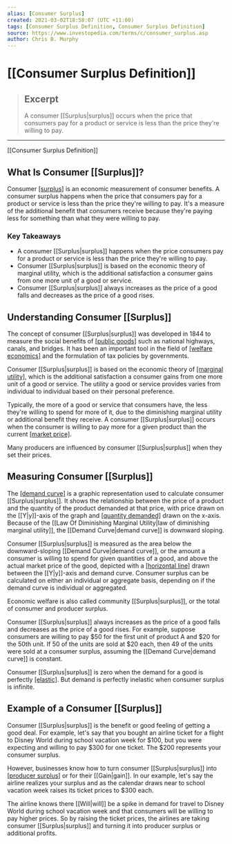 ```yaml
---
alias: [Consumer Surplus]
created: 2021-03-02T18:58:07 (UTC +11:00)
tags: [Consumer Surplus Definition, Consumer Surplus Definition]
source: https://www.investopedia.com/terms/c/consumer_surplus.asp
author: Chris B. Murphy
---
```


# [[Consumer Surplus Definition]]

> ## Excerpt
> A consumer [[Surplus|surplus]] occurs when the price that consumers pay for a product or service is less than the price they're willing to pay.

---

[[Consumer Surplus Definition]]
## What Is Consumer [[Surplus]]?

Consumer [[surplus]](https://www.investopedia.com/terms/s/[[Surplus|surplus]].asp) is an economic measurement of consumer benefits. A consumer surplus happens when the price that consumers pay for a product or service is less than the price they're willing to pay. It's a measure of the additional benefit that consumers receive because they're paying less for something than what they were willing to pay.

### Key Takeaways

-   A consumer [[Surplus|surplus]] happens when the price consumers pay for a product or service is less than the price they're willing to pay.
-   Consumer [[Surplus|surplus]] is based on the economic theory of marginal utility, which is the additional satisfaction a consumer gains from one more unit of a good or service.
-   Consumer [[Surplus|surplus]] always increases as the price of a good falls and decreases as the price of a good rises.

## Understanding Consumer [[Surplus]]

The concept of consumer [[Surplus|surplus]] was developed in 1844 to measure the social benefits of [[public goods]](https://www.investopedia.com/terms/p/public-good.asp) such as national highways, canals, and bridges. It has been an important tool in the field of [[welfare economics]](https://www.investopedia.com/terms/w/welfare_economics.asp) and the formulation of tax policies by governments.

Consumer [[Surplus|surplus]] is based on the economic theory of [[marginal utility]](https://www.investopedia.com/terms/m/marginalutility.asp), which is the additional satisfaction a consumer gains from one more unit of a good or service. The utility a good or service provides varies from individual to individual based on their personal preference.

Typically, the more of a good or service that consumers have, the less they're willing to spend for more of it, due to the diminishing marginal utility or additional benefit they receive. A consumer [[Surplus|surplus]] occurs when the consumer is willing to pay more for a given product than the current [[market price]](https://www.investopedia.com/terms/m/market-price.asp).

Many producers are influenced by consumer [[Surplus|surplus]] when they set their prices.

## Measuring Consumer [[Surplus]]

The [[demand curve]](https://www.investopedia.com/terms/d/demand-curve.asp) is a graphic representation used to calculate consumer [[Surplus|surplus]]. It shows the relationship between the price of a product and the quantity of the product demanded at that price, with price drawn on the [[Y|y]]-axis of the graph and [[quantity demanded]](https://www.investopedia.com/terms/q/quantitydemanded.asp) drawn on the x-axis. Because of the [[Law Of Diminishing Marginal Utility|law of diminishing marginal utility]], the [[Demand Curve|demand curve]] is downward sloping.

Consumer [[Surplus|surplus]] is measured as the area below the downward-sloping [[Demand Curve|demand curve]], or the amount a consumer is willing to spend for given quantities of a good, and above the actual market price of the good, depicted with a [[horizontal line]](https://www.investopedia.com/terms/h/horizontal-line.asp) drawn between the [[Y|y]]-axis and demand curve. Consumer surplus can be calculated on either an individual or aggregate basis, depending on if the demand curve is individual or aggregated.

Economic welfare is also called community [[Surplus|surplus]], or the total of consumer and producer surplus.

Consumer [[Surplus|surplus]] always increases as the price of a good falls and decreases as the price of a good rises. For example, suppose consumers are willing to pay $50 for the first unit of product A and $20 for the 50th unit. If 50 of the units are sold at $20 each, then 49 of the units were sold at a consumer surplus, assuming the [[Demand Curve|demand curve]] is constant.

Consumer [[Surplus|surplus]] is zero when the demand for a good is perfectly [[elastic]](https://www.investopedia.com/terms/e/elasticity.asp). But demand is perfectly inelastic when consumer surplus is infinite.

## Example of a Consumer [[Surplus]]

Consumer [[Surplus|surplus]] is the benefit or good feeling of getting a good deal. For example, let's say that you bought an airline ticket for a flight to Disney World during school vacation week for $100, but you were expecting and willing to pay $300 for one ticket. The $200 represents your consumer surplus.

However, businesses know how to turn consumer [[Surplus|surplus]] into [[producer surplus]](https://www.investopedia.com/terms/p/producer_surplus.asp) or for their [[Gain|gain]]. In our example, let's say the airline realizes your surplus and as the calendar draws near to school vacation week raises its ticket prices to $300 each.

The airline knows there [[Will|will]] be a spike in demand for travel to Disney World during school vacation week and that consumers will be willing to pay higher prices. So by raising the ticket prices, the airlines are taking consumer [[Surplus|surplus]] and turning it into producer surplus or additional profits.
